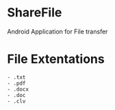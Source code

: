 # ShareFile
Android Application for File transfer

# File Extentations
	
	- .txt
	- .pdf
	- .docx
	- .doc
	- .clv
